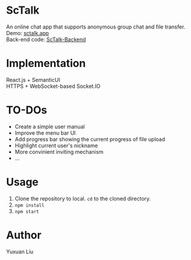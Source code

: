 # ScTalk
An online chat app that supports anonymous group chat and file transfer.<br>
Demo: <a href='https://sctalk.app'>sctalk.app</a><br>
Back-end code: <a href='https://github.com/rickliu131/ScTalk-Backend'>ScTalk-Backend</a>

# Implementation
React.js + SemanticUI<br>
HTTPS + WebSocket-based Socket.IO

# TO-DOs
* Create a simple user manual
* Improve the menu bar UI
* Add progress bar showing the current progress of file upload
* Highlight current user's nickname
* More convinient inviting mechanism
* ...

# Usage  
1. Clone the repository to local. `cd` to the cloned directory.
2. `npm install`
3. `npm start`

# Author
Yuxuan Liu
